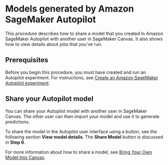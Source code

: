 # Models generated by Amazon SageMaker Autopilot<a name="autopilot-models"></a>

This procedure describes how to share a model that you created in Amazon SageMaker Autopilot with another user in SageMaker Canvas\. It also shows how to view details about jobs that you've run\.

## Prerequisites<a name="autopilot-models-prereqs"></a>

Before you begin this procedure, you must have created and run an Autopilot experiment\. For instructions, see [Create an Amazon SageMaker Autopilot experiment](autopilot-automate-model-development-create-experiment.md)\. 

## Share your Autopilot model<a name="autopilot-models-share"></a>

You can share your Autopilot model with another user in SageMaker Canvas\. The other user can then import your model and use it to generate predictions\. 

To share the model in the Autopilot user interface using a button, see the following section **View model details**\. The **Share Model** button is discussed in **Step 6**\. 

For more information about how to share a model, see [Bring Your Own Model Into Canvas](https://docs.aws.amazon.com/sagemaker/latest/dg/canvas-byom.html)\. 